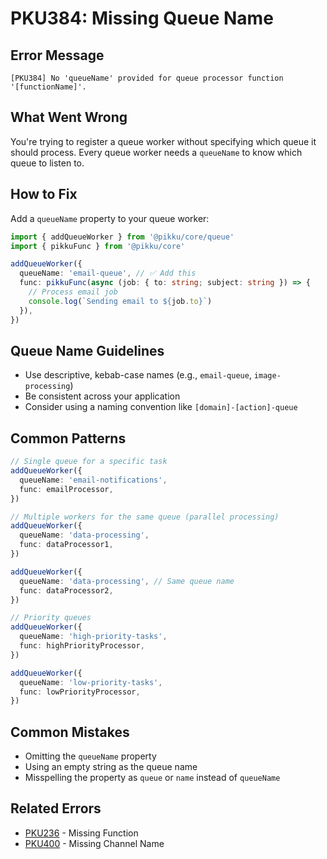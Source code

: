# PKU384: Missing Queue Name

## Error Message

```
[PKU384] No 'queueName' provided for queue processor function '[functionName]'.
```

## What Went Wrong

You're trying to register a queue worker without specifying which queue it should process. Every queue worker needs a `queueName` to know which queue to listen to.

## How to Fix

Add a `queueName` property to your queue worker:

```typescript
import { addQueueWorker } from '@pikku/core/queue'
import { pikkuFunc } from '@pikku/core'

addQueueWorker({
  queueName: 'email-queue', // ✅ Add this
  func: pikkuFunc(async (job: { to: string; subject: string }) => {
    // Process email job
    console.log(`Sending email to ${job.to}`)
  }),
})
```

## Queue Name Guidelines

- Use descriptive, kebab-case names (e.g., `email-queue`, `image-processing`)
- Be consistent across your application
- Consider using a naming convention like `[domain]-[action]-queue`

## Common Patterns

```typescript
// Single queue for a specific task
addQueueWorker({
  queueName: 'email-notifications',
  func: emailProcessor,
})

// Multiple workers for the same queue (parallel processing)
addQueueWorker({
  queueName: 'data-processing',
  func: dataProcessor1,
})

addQueueWorker({
  queueName: 'data-processing', // Same queue name
  func: dataProcessor2,
})

// Priority queues
addQueueWorker({
  queueName: 'high-priority-tasks',
  func: highPriorityProcessor,
})

addQueueWorker({
  queueName: 'low-priority-tasks',
  func: lowPriorityProcessor,
})
```

## Common Mistakes

- Omitting the `queueName` property
- Using an empty string as the queue name
- Misspelling the property as `queue` or `name` instead of `queueName`

## Related Errors

- [PKU236](./pku236.md) - Missing Function
- [PKU400](./pku400.md) - Missing Channel Name
